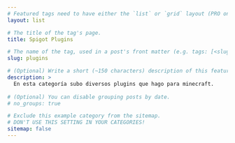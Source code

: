 ```yaml
---
# Featured tags need to have either the `list` or `grid` layout (PRO only).
layout: list

# The title of the tag's page.
title: Spigot Plugins

# The name of the tag, used in a post's front matter (e.g. tags: [<slug>]).
slug: plugins

# (Optional) Write a short (~150 characters) description of this featured tag.
description: >
  En esta categoría subo diversos plugins que hago para minecraft.
  
# (Optional) You can disable grouping posts by date.
# no_groups: true

# Exclude this example category from the sitemap.
# DON'T USE THIS SETTING IN YOUR CATEGORIES!
sitemap: false
---
```

